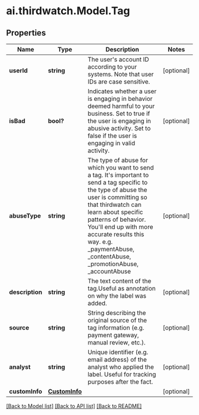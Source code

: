 # ai.thirdwatch.Model.Tag
## Properties

Name | Type | Description | Notes
------------ | ------------- | ------------- | -------------
**userId** | **string** | The user&#39;s account ID according to your systems. Note that user IDs are case sensitive. | [optional] 
**isBad** | **bool?** | Indicates whether a user is engaging in behavior deemed harmful to your business. Set to true if the user is engaging in abusive activity. Set to false if the user is engaging in valid activity. | [optional] 
**abuseType** | **string** | The type of abuse for which you want to send a tag. It&#39;s important to send a tag specific to the type of abuse the user is committing so that thirdwatch can learn about specific patterns of behavior. You&#39;ll end up with more accurate results this way. e.g. _paymentAbuse, _contentAbuse, _promotionAbuse, _accountAbuse | [optional] 
**description** | **string** | The text content of the tag.Useful as annotation on why the label was added. | [optional] 
**source** | **string** | String describing the original source of the tag information (e.g. payment gateway, manual review, etc.). | [optional] 
**analyst** | **string** | Unique identifier (e.g. email address) of the analyst who applied the label. Useful for tracking purposes after the fact. | [optional] 
**customInfo** | [**CustomInfo**](CustomInfo.md) |  | [optional] 

[[Back to Model list]](../README.md#documentation-for-models) [[Back to API list]](../README.md#documentation-for-api-endpoints) [[Back to README]](../README.md)


